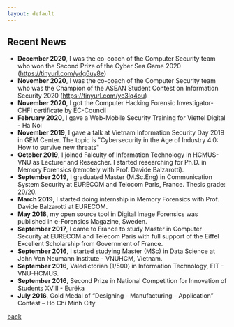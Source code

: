 ```yaml
---
layout: default
---
```


## Recent News
* **December 2020**, I was the co-coach of the Computer Security team who won the Second Prize of the Cyber Sea Game 2020 (https://tinyurl.com/ydg6uy8e)
* **November 2020**,  I was the co-coach of the Computer Security team who was the Champion of the ASEAN Student Contest on Information Security 2020 (https://tinyurl.com/yc3lq4ou)
* **November 2020**, I got the Computer Hacking Forensic Investigator-CHFI certificate by EC-Council
* **February 2020**, I gave a Web-Mobile Security Training for Viettel Digital - Ha Noi
* **November 2019**, I gave a talk at Vietnam Information Security Day 2019 in GEM Center. The topic is "Cybersecurity in the Age of Industry 4.0: How to survive new threats"
* **October 2019**, I joined Falculty of Information Technology in HCMUS-VNU as Lecturer and Reseacher. I started researching for Ph.D. in Memory Forensics (remotely with Prof. Davide Balzarotti).
* **September 2019**, I graduated Master (M.Sc.Eng) in Communication System Security at EURECOM and Telocom Paris, France. Thesis grade: 20/20.
* **March 2019**, I started doing internship in Memory Forensics with Prof. Davide Balzarotti at EURECOM.
* **May 2018**, my open source tool in Digital Image Forensics was published in e-Forensics Magazine, Sweden.
* **September 2017**, I came to France to study Master in Computer Security at EURECOM and Telecom Paris with full support of the Eiffel Excellent Scholarship from Government of France.
* **September 2016**, I started studying Master (MSc) in Data Science at John Von Neumann Institute - VNUHCM, Vietnam.
* **September 2016**, Valedictorian (1/500) in Information Technology, FIT - VNU-HCMUS.
* **September 2016**, Second Prize in National Competition for Innovation of Students XVIII - Euréka
* **July 2016**, Gold Medal of “Designing - Manufacturing - Application” Contest – Ho Chi Minh City


[back](./)
